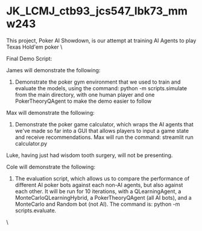 # JK_LCMJ_ctb93_jcs547_lbk73_mmw243
This project, Poker AI Showdown, is our attempt at training AI Agents to play Texas Hold'em poker \

Final Demo Script:

James will demonstrate the following:
1. Demonstrate the poker gym environment that we used to train and evaluate the models, 
using the command: python -m scripts.simulate from the main directory, with one human player
and one PokerTheoryQAgent to make the demo easier to follow

Max will demonstrate the following:
1. Demonstrate the poker game calculator, which wraps the AI agents that we've made so far
into a GUI that allows players to input a game state and receive recommendations. Max will run the
command: streamlit run calculator.py

Luke, having just had wisdom tooth surgery, will not be presenting.

Cole will demonstrate the following:
1. The evaluation script, which allows us to compare the performance of different AI
poker bots against each non-AI agents, but also against each other. It will be run
for 10 iterations, with a QLearningAgent, a MonteCarloQLearningHybrid, a PokerTheoryQAgent (all AI bots),
and a MonteCarlo and Random bot (not AI). The command is: python -m scripts.evaluate.

\ 
